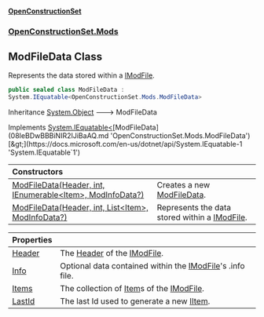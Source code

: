 #### [OpenConstructionSet](index.md 'index')
### [OpenConstructionSet.Mods](index.md#OpenConstructionSet_Mods 'OpenConstructionSet.Mods')
## ModFileData Class
Represents the data stored within a [IModFile](IKbYBL+aXAnVnb4gGogjfQ.md 'OpenConstructionSet.Mods.IModFile').  
```csharp
public sealed class ModFileData :
System.IEquatable<OpenConstructionSet.Mods.ModFileData>
```

Inheritance [System.Object](https://docs.microsoft.com/en-us/dotnet/api/System.Object 'System.Object') &#129106; ModFileData  

Implements [System.IEquatable&lt;](https://docs.microsoft.com/en-us/dotnet/api/System.IEquatable-1 'System.IEquatable`1')[ModFileData](08IeBDwBBBiNIR2IJiBaAQ.md 'OpenConstructionSet.Mods.ModFileData')[&gt;](https://docs.microsoft.com/en-us/dotnet/api/System.IEquatable-1 'System.IEquatable`1')  

| Constructors | |
| :--- | :--- |
| [ModFileData(Header, int, IEnumerable&lt;Item&gt;, ModInfoData?)](0hCESCkwrdoKxXdvGkZl5w.md 'OpenConstructionSet.Mods.ModFileData.ModFileData(OpenConstructionSet.Data.Header, int, System.Collections.Generic.IEnumerable&lt;OpenConstructionSet.Data.Item&gt;, OpenConstructionSet.Mods.ModInfoData?)') | Creates a new [ModFileData](08IeBDwBBBiNIR2IJiBaAQ.md 'OpenConstructionSet.Mods.ModFileData').<br/> |
| [ModFileData(Header, int, List&lt;Item&gt;, ModInfoData?)](TMJjRSfj+YnIQzSzQHA53w.md 'OpenConstructionSet.Mods.ModFileData.ModFileData(OpenConstructionSet.Data.Header, int, System.Collections.Generic.List&lt;OpenConstructionSet.Data.Item&gt;, OpenConstructionSet.Mods.ModInfoData?)') | Represents the data stored within a [IModFile](IKbYBL+aXAnVnb4gGogjfQ.md 'OpenConstructionSet.Mods.IModFile').<br/> |

| Properties | |
| :--- | :--- |
| [Header](Onq_m_DEWafca988he557Q.md 'OpenConstructionSet.Mods.ModFileData.Header') | The [Header](Onq_m_DEWafca988he557Q.md 'OpenConstructionSet.Mods.ModFileData.Header') of the [IModFile](IKbYBL+aXAnVnb4gGogjfQ.md 'OpenConstructionSet.Mods.IModFile').<br/> |
| [Info](08lgBOyJ7Lg8_B6hbDiPrA.md 'OpenConstructionSet.Mods.ModFileData.Info') | Optional data contained within the [IModFile](IKbYBL+aXAnVnb4gGogjfQ.md 'OpenConstructionSet.Mods.IModFile')'s .info file.<br/> |
| [Items](0QzixHSqIzmRqFPhgmxdXQ.md 'OpenConstructionSet.Mods.ModFileData.Items') | The collection of [Item](n8yymaCCgJR7t826C4USew.md 'OpenConstructionSet.Data.Item')s of the [IModFile](IKbYBL+aXAnVnb4gGogjfQ.md 'OpenConstructionSet.Mods.IModFile').<br/> |
| [LastId](FjS4I5j7uJSF1BLKkrn7Bg.md 'OpenConstructionSet.Mods.ModFileData.LastId') | The last Id used to generate a new [IItem](1xw59+1PxAxgqAyD92DMNg.md 'OpenConstructionSet.Data.IItem').<br/> |
